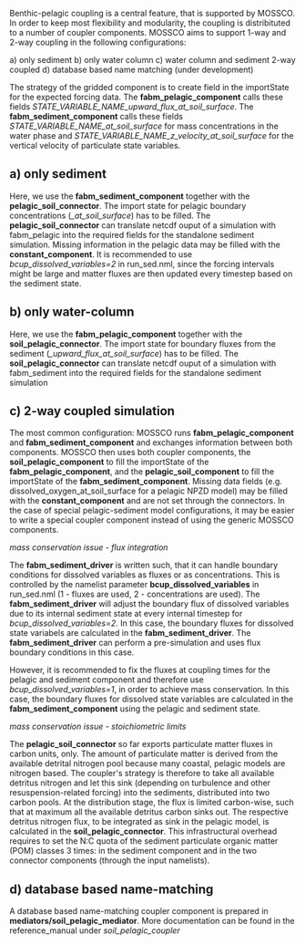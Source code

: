 Benthic-pelagic coupling is a central feature, that is supported by MOSSCO. In order to keep most flexibility and modularity, the coupling is distribituted to a number of coupler components. MOSSCO aims to support 1-way and 2-way coupling in the following configurations:

  a) only sediment
  b) only water column
  c) water column and sediment 2-way coupled
  d) database based name matching (under development)

The strategy of the gridded component is to create field in the importState for the expected forcing data. The **fabm_pelagic_component** calls these fields *STATE_VARIABLE_NAME_upward_flux_at_soil_surface*. The **fabm_sediment_component** calls these fields *STATE_VARIABLE_NAME_at_soil_surface* for mass concentrations in the water phase and *STATE_VARIABLE_NAME_z_velocity_at_soil_surface* for the vertical velocity of particulate state variables.

a) only sediment
-----------

Here, we use the **fabm_sediment_component** together with the **pelagic_soil_connector**. The import state for pelagic boundary concentrations (*_at_soil_surface*) has to be filled. The **pelagic_soil_connector** can translate netcdf ouput of a simulation with fabm_pelagic into the required fields for the standalone sediment simulation. Missing information in the pelagic data may be filled with the **constant_component**. It is recommended to use *bcup_dissolved_variables=2* in run_sed.nml, since the forcing intervals might be large and matter fluxes are then updated every timestep based on the sediment state.

b) only water-column
-----------

Here, we use the **fabm_pelagic_component** together with the **soil_pelagic_connector**. The import state for boundary fluxes from the sediment (*_upward_flux_at_soil_surface*) has to be filled. The **soil_pelagic_connector** can translate netcdf ouput of a simulation with fabm_sediment into the required fields for the standalone sediment simulation

c) 2-way coupled simulation
-----------

The most common configuration: MOSSCO runs **fabm_pelagic_component** and **fabm_sediment_component** and exchanges information between both components. MOSSCO then uses both coupler components, the **soil_pelagic_component** to fill the importState of the **fabm_pelagic_component**, and the **pelagic_soil_component** to fill the importState of the **fabm_sediment_component**. Missing data fields (e.g. dissolved_oxygen_at_soil_surface for a pelagic NPZD model) may be filled with the **constant_component** and are not set through the connectors.
In the case of special pelagic-sediment model configurations, it may be easier to write a special coupler component instead of using the generic MOSSCO components.

*mass conservation issue - flux integration*

The **fabm_sediment_driver** is written such, that it can handle boundary conditions for dissolved variables as fluxes or as concentrations. This is controlled by the namelist parameter **bcup_dissolved_variables** in run_sed.nml (1 - fluxes are used, 2 - concentrations are used). The **fabm_sediment_driver** will adjust the boundary flux of dissolved variables due to its internal sediment state at every internal timestep for *bcup_dissolved_variables=2*. In this case, the boundary fluxes for dissolved state variabels are calculated in the **fabm_sediment_driver**. The **fabm_sediment_driver** can perform a pre-simulation and uses flux boundary conditions in this case.

However, it is recommended to fix the fluxes at coupling times for the pelagic and sediment component and therefore use *bcup_dissolved_variables=1*, in order to achieve mass conservation. In this case, the boundary fluxes for dissolved state variables are calculated in the **fabm_sediment_component** using the pelagic and sediment state.

*mass conservation issue - stoichiometric limits*

The **pelagic_soil_connector** so far exports particulate matter fluxes in carbon units, only. The amount of particulate matter is derived from the available detrital nitrogen pool because many coastal, pelagic models are nitrogen based. The coupler's strategy is therefore to take all available detritus nitrogen and let this sink (depending on turbulence and other resuspension-related forcing) into the sediments, distributed into two carbon pools. At the distribution stage, the flux is limited carbon-wise, such that at maximum all the available detritus carbon sinks out. The respective detritus nitrogen flux, to be integrated as sink in the pelagic model, is calculated in the **soil_pelagic_connector**.
This infrastructural overhead requires to set the N:C quota of the sediment particulate organic matter (POM) classes 3 times: in the sediment component and in the two connector components (through the input namelists).

d) database based name-matching
--------

A database based name-matching coupler component is prepared in **mediators/soil_pelagic_mediator**. More documentation can be found in the reference_manual under *soil_pelagic_coupler*
